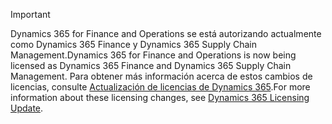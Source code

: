 > [!IMPORTANT]
> <span data-ttu-id="589de-101">Dynamics 365 for Finance and Operations se está autorizando actualmente como Dynamics 365 Finance y Dynamics 365 Supply Chain Management.</span><span class="sxs-lookup"><span data-stu-id="589de-101">Dynamics 365 for Finance and Operations is now being licensed as Dynamics 365 Finance and Dynamics 365 Supply Chain Management.</span></span> <span data-ttu-id="589de-102">Para obtener más información acerca de estos cambios de licencias, consulte [Actualización de licencias de Dynamics 365](https://docs.microsoft.com/dynamics365/licensing/update).</span><span class="sxs-lookup"><span data-stu-id="589de-102">For more information about these licensing changes, see [Dynamics 365 Licensing Update](https://docs.microsoft.com/dynamics365/licensing/update).</span></span> 
